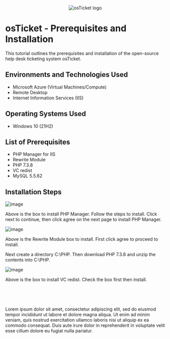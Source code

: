 <p align="center">
<img src="https://i.imgur.com/Clzj7Xs.png" alt="osTicket logo"/>
</p>

<h1>osTicket - Prerequisites and Installation</h1>
This tutorial outlines the prerequisites and installation of the open-source help desk ticketing system osTicket.<br />


<h2>Environments and Technologies Used</h2>

- Microsoft Azure (Virtual Machines/Compute)
- Remote Desktop
- Internet Information Services (IIS)

<h2>Operating Systems Used </h2>

- Windows 10</b> (21H2)

<h2>List of Prerequisites</h2>

- PHP Manager for IIS
- Rewrite Module
- PHP 7.3.8
- VC redist
- MySQL 5.5.62

<h2>Installation Steps</h2>

![image](https://github.com/MarcusPierson803/osticket-prereqs/assets/124591430/9106df52-fa7b-4f6c-acb5-3822c236081b)


Above is the box to install PHP Manager. Follow the steps to install. Click next to continue, then click agree on the next page to install PHP Manager.  

![image](https://github.com/MarcusPierson803/osticket-prereqs/assets/124591430/00de6270-581f-4e97-8757-df0063e3e1a3)

Above is the Rewrite Module box to install. First click agree to proceed to install. 




Next create a directory C:\PHP. Then download PHP 7.3.8 and unzip the contents into C:\PHP.


![image](https://github.com/MarcusPierson803/osticket-prereqs/assets/124591430/84dd6cf4-a810-487e-8361-5d9852de4940)

Above is the box to install VC redist. Check the box first then install. 


</p>
<br />

<p>

</p>
<p>

</p>
<br />

<p>
</p>
<p>
Lorem ipsum dolor sit amet, consectetur adipiscing elit, sed do eiusmod tempor incididunt ut labore et dolore magna aliqua. Ut enim ad minim veniam, quis nostrud exercitation ullamco laboris nisi ut aliquip ex ea commodo consequat. Duis aute irure dolor in reprehenderit in voluptate velit esse cillum dolore eu fugiat nulla pariatur.
</p>
<br />
</p>
<br />
